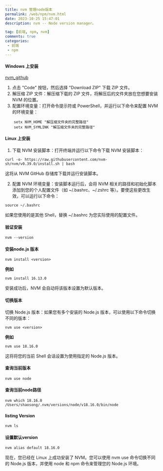 ```yaml
---
title: nvm 管理node版本
permalink: /web/npm/nvm.html
date: 2023-10-25 15:47:01
description: nvm -- Node version manager。

tag: [前端, npm, nvm]
comments: true
categories: 
 - 前端
 - npm
---
```


#### Windows 上安装

[nvm_github](https://github.com/nvm-sh/nvm)

1. 点击 "Code" 按钮，然后选择 "Download ZIP" 下载 ZIP 文件。
2. 解压缩 ZIP 文件：解压缩下载的 ZIP 文件，将解压后的文件夹放在您想要安装 NVM 的位置。
3. 配置环境变量：打开命令提示符或 PowerShell，并运行以下命令来配置 NVM 的环境变量：

```shell
    setx NVM_HOME "解压缩文件夹的完整路径"
    setx NVM_SYMLINK "解压缩文件夹的完整路径"
```

#### Linux 上安装

1. 下载 NVM 安装脚本：打开终端并运行以下命令下载 NVM 安装脚本：

```shell
curl -o- https://raw.githubusercontent.com/nvm-sh/nvm/v0.39.0/install.sh | bash
```

这将从 NVM GitHub 存储库下载并运行安装脚本。

2. 配置 NVM 环境变量：安装脚本运行后，会将 NVM 相关的路径和初始化脚本添加到您的个人配置文件（如 ~/.bashrc、~/.zshrc 等）。要使这些更改生效，可以运行以下命令：

```shell
source ~/.bashrc
```

如果您使用的是其他 Shell，替换 ~/.bashrc 为您实际使用的配置文件。

#### 验证安装

```shell
nvm --version
```

#### 安装node.js 版本

```shell
nvm install <version>
```

**例如**

```shell
nvm install 16.13.0
```

安装成功后，NVM 会自动将该版本设置为默认版本。

#### 切换版本

切换 Node.js 版本：如果您有多个安装的 Node.js 版本，可以使用以下命令切换不同的版本：

```shell
nvm use <version>
```

**例如**

```shell
nvm use 18.16.0
```

这将将您的当前 Shell 会话设置为使用指定的 Node.js 版本。

#### 查询当前版本

```shell
nvm use node
```

#### 查询当前node路径

```shell
nvm which 18.16.0
/Users/shaosong/.nvm/versions/node/v18.16.0/bin/node
```

#### listing Version

```shell
nvm ls
```

#### 设置默认version

```shell
nvm alias default 18.16.0
```

现在，您已经在 Linux 上成功安装了 NVM。您可以使用 nvm use 命令切换不同的 Node.js 版本，并使用 node 和 npm 命令来管理您的 Node.js 环境。
